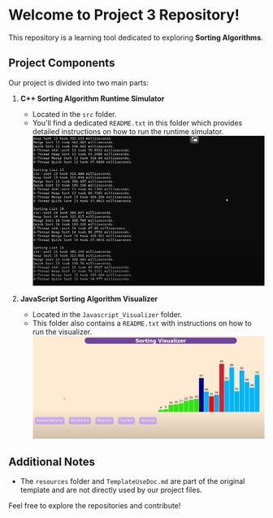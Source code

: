 # Welcome to Project 3 Repository!

This repository is a learning tool dedicated to exploring **Sorting Algorithms**.

## Project Components

Our project is divided into two main parts:

1. **C++ Sorting Algorithm Runtime Simulator**
   - Located in the `src` folder.
   - You'll find a dedicated `README.txt` in this folder which provides detailed instructions on how to run the runtime simulator.
    ![Sorting Algorithm Runtime Simulator](resources/images/runtimesimulator.png)


2. **JavaScript Sorting Algorithm Visualizer**
   - Located in the `Javascript_Visualizer` folder.
   - This folder also contains a `README.txt` with instructions on how to run the visualizer.
    ![Sorting Algorithm Visualizer](resources/images/SortingVisualizer.png)

## Additional Notes

- The `resources` folder and `TemplateUseDoc.md` are part of the original template and are not directly used by our project files.

Feel free to explore the repositories and contribute!

